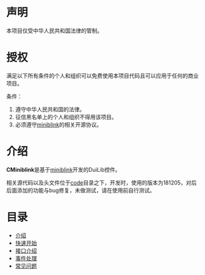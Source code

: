 # 声明

本项目仅受中华人民共和国法律的管制。

# 授权

满足以下所有条件的个人和组织可以免费使用本项目代码且可以应用于任何的商业项目。

条件：

1. 遵守中华人民共和国的法律。
2. 征信黑名单上的个人和组织不得用该项目。
3. 必须遵守[miniblink](http://miniblink.net/)的相关开源协议。

# 介绍

**CMiniblink**是基于[miniblink](http://miniblink.net/)开发的DuiLib控件。

相关源代码以及头文件位于[code](./code)目录之下，开发时，使用的版本为181205，对后后面添加的功能与bug修复，未做测试，请在使用前自行测试。

# 目录

* [介绍](README.md)
* [快速开始](quick-start.md)
* [接口介绍](api.md)
* [事件处理](event.md)
* [常见问题](qa.md)